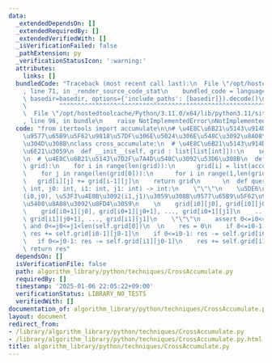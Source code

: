 ```yaml
---
data:
  _extendedDependsOn: []
  _extendedRequiredBy: []
  _extendedVerifiedWith: []
  _isVerificationFailed: false
  _pathExtension: py
  _verificationStatusIcon: ':warning:'
  attributes:
    links: []
  bundledCode: "Traceback (most recent call last):\n  File \"/opt/hostedtoolcache/Python/3.11.0/x64/lib/python3.11/site-packages/onlinejudge_verify/documentation/build.py\"\
    , line 71, in _render_source_code_stat\n    bundled_code = language.bundle(stat.path,\
    \ basedir=basedir, options={'include_paths': [basedir]}).decode()\n          \
    \         ^^^^^^^^^^^^^^^^^^^^^^^^^^^^^^^^^^^^^^^^^^^^^^^^^^^^^^^^^^^^^^^^^^^^^^^^^^^^^^^^^\n\
    \  File \"/opt/hostedtoolcache/Python/3.11.0/x64/lib/python3.11/site-packages/onlinejudge_verify/languages/python.py\"\
    , line 96, in bundle\n    raise NotImplementedError\nNotImplementedError\n"
  code: "from itertools import accumulate\n\n# \u4E8C\u6B21\u5143\u914D\u5217\u306E\
    \u9577\u65B9\u5F62\u9818\u57DF\u306E\u5024\u306E\u548C\u3092\u8A08\u7B97\u3067\
    \u304D\u308B\nclass cross_accumulate:\n  # \u4E8C\u6B21\u5143\u914D\u5217\u3092\
    \u6E21\u3059\n  def __init__(self, grid : list[list[int]]):\n    self.grid = self._crossAccumulate(grid)\n\
    \n  # \u4E8C\u6B21\u5143\u7D2F\u7A4D\u548C\u3092\u53D6\u308B\n  def _crossAccumulate(self,\
    \ grid):\n    for i in range(len(grid)):\n      grid[i] = list(accumulate(grid[i]))\n\
    \    for j in range(len(grid[0])):\n      for i in range(1,len(grid)):\n     \
    \   grid[i][j] += grid[i-1][j]\n    return grid\n      \n  def query(self, i0:\
    \ int, j0: int, i1: int, j1: int) -> int:\n    \"\"\"\n    \u5DE6\u4E0A\u3092\
    (i0,j0), \u53F3\u4E0B\u3092(i1,j1)\u3059\u308B\u9577\u65B9\u5F62\u9818\u57DF\u306E\
    \u5408\u8A08\u3092\u8FD4\u3059\n    \n    grid[i0][j0], grid[i0][j0+1], ..., grid[i0][j1]\n\
    \    grid[i0+1][j0], grid[i0+1][j0+1], ..., grid[i0+1][j1]\n    ...\n    grid[i1][j0],\
    \ grid[i1][j0+1], ..., grid[i1][j1]\n    \"\"\"\n    assert 0<=i0<=i1<len(self.grid)\
    \ and 0<=j0<=j1<len(self.grid[0])\n  \n    res = 0\n    if 0<=i0-1 and 0<=j0-1:\
    \ res += self.grid[i0-1][j0-1]\n    if 0<=i0-1: res -= self.grid[i0-1][j1]\n \
    \   if 0<=j0-1: res -= self.grid[i1][j0-1]\n    res += self.grid[i1][j1]\n   \
    \ return res"
  dependsOn: []
  isVerificationFile: false
  path: algorithm_library/python/techniques/CrossAccumulate.py
  requiredBy: []
  timestamp: '2025-01-06 22:05:22+09:00'
  verificationStatus: LIBRARY_NO_TESTS
  verifiedWith: []
documentation_of: algorithm_library/python/techniques/CrossAccumulate.py
layout: document
redirect_from:
- /library/algorithm_library/python/techniques/CrossAccumulate.py
- /library/algorithm_library/python/techniques/CrossAccumulate.py.html
title: algorithm_library/python/techniques/CrossAccumulate.py
---
```

